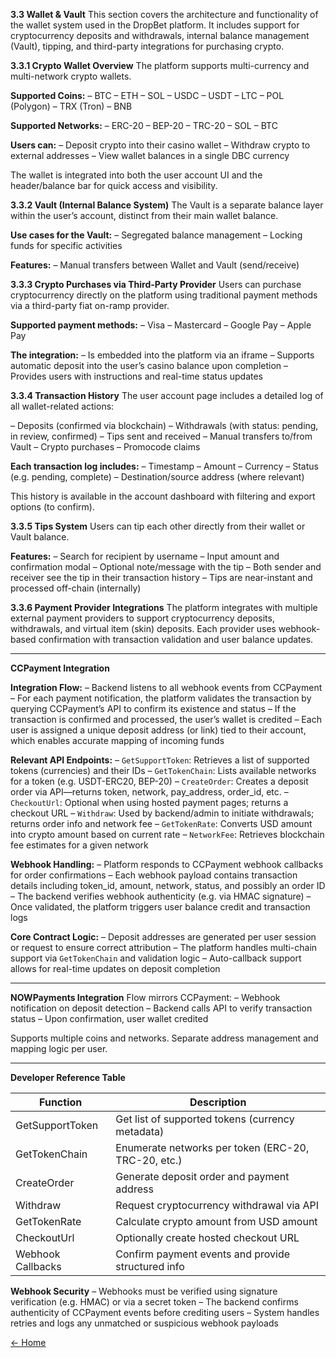 **3.3 Wallet & Vault**
This section covers the architecture and functionality of the wallet system used in the DropBet platform. It includes support for cryptocurrency deposits and withdrawals, internal balance management (Vault), tipping, and third-party integrations for purchasing crypto.

**3.3.1 Crypto Wallet Overview**
The platform supports multi-currency and multi-network crypto wallets.

**Supported Coins:**
– BTC
– ETH
– SOL
– USDC
– USDT
– LTC
– POL (Polygon)
– TRX (Tron)
– BNB

**Supported Networks:**
– ERC-20
– BEP-20
– TRC-20
– SOL
– BTC

**Users can:**
– Deposit crypto into their casino wallet
– Withdraw crypto to external addresses
– View wallet balances in a single DBC currency

The wallet is integrated into both the user account UI and the header/balance bar for quick access and visibility.

**3.3.2 Vault (Internal Balance System)**
The Vault is a separate balance layer within the user’s account, distinct from their main wallet balance.

**Use cases for the Vault:**
– Segregated balance management
– Locking funds for specific activities

**Features:**
– Manual transfers between Wallet and Vault (send/receive)

**3.3.3 Crypto Purchases via Third-Party Provider**
Users can purchase cryptocurrency directly on the platform using traditional payment methods via a third-party fiat on-ramp provider.

**Supported payment methods:**
– Visa
– Mastercard
– Google Pay
– Apple Pay

**The integration:**
– Is embedded into the platform via an iframe
– Supports automatic deposit into the user’s casino balance upon completion
– Provides users with instructions and real-time status updates

**3.3.4 Transaction History**
The user account page includes a detailed log of all wallet-related actions:

– Deposits (confirmed via blockchain)
– Withdrawals (with status: pending, in review, confirmed)
– Tips sent and received
– Manual transfers to/from Vault
– Crypto purchases
– Promocode claims

**Each transaction log includes:**
– Timestamp
– Amount
– Currency
– Status (e.g. pending, complete)
– Destination/source address (where relevant)

This history is available in the account dashboard with filtering and export options (to confirm).

**3.3.5 Tips System**
Users can tip each other directly from their wallet or Vault balance.

**Features:**
– Search for recipient by username
– Input amount and confirmation modal
– Optional note/message with the tip
– Both sender and receiver see the tip in their transaction history
– Tips are near-instant and processed off-chain (internally)

**3.3.6 Payment Provider Integrations**
The platform integrates with multiple external payment providers to support cryptocurrency deposits, withdrawals, and virtual item (skin) deposits. Each provider uses webhook-based confirmation with transaction validation and user balance updates.

---

**CCPayment Integration**

**Integration Flow:**
– Backend listens to all webhook events from CCPayment
– For each payment notification, the platform validates the transaction by querying CCPayment’s API to confirm its existence and status
– If the transaction is confirmed and processed, the user’s wallet is credited
– Each user is assigned a unique deposit address (or link) tied to their account, which enables accurate mapping of incoming funds

**Relevant API Endpoints:**
– `GetSupportToken`: Retrieves a list of supported tokens (currencies) and their IDs
– `GetTokenChain`: Lists available networks for a token (e.g. USDT-ERC20, BEP-20)
– `CreateOrder`: Creates a deposit order via API—returns token, network, pay\_address, order\_id, etc.
– `CheckoutUrl`: Optional when using hosted payment pages; returns a checkout URL
– `Withdraw`: Used by backend/admin to initiate withdrawals; returns order info and network fee
– `GetTokenRate`: Converts USD amount into crypto amount based on current rate
– `NetworkFee`: Retrieves blockchain fee estimates for a given network

**Webhook Handling:**
– Platform responds to CCPayment webhook callbacks for order confirmations
– Each webhook payload contains transaction details including token\_id, amount, network, status, and possibly an order ID
– The backend verifies webhook authenticity (e.g. via HMAC signature)
– Once validated, the platform triggers user balance credit and transaction logs

**Core Contract Logic:**
– Deposit addresses are generated per user session or request to ensure correct attribution
– The platform handles multi-chain support via `GetTokenChain` and validation logic
– Auto-callback support allows for real-time updates on deposit completion

---

**NOWPayments Integration**
Flow mirrors CCPayment:
– Webhook notification on deposit detection
– Backend calls API to verify transaction status
– Upon confirmation, user wallet credited

Supports multiple coins and networks.
Separate address management and mapping logic per user.

---

**Developer Reference Table**

| Function          | Description                                         |
| ----------------- | --------------------------------------------------- |
| GetSupportToken   | Get list of supported tokens (currency metadata)    |
| GetTokenChain     | Enumerate networks per token (ERC-20, TRC-20, etc.) |
| CreateOrder       | Generate deposit order and payment address          |
| Withdraw          | Request cryptocurrency withdrawal via API           |
| GetTokenRate      | Calculate crypto amount from USD amount             |
| CheckoutUrl       | Optionally create hosted checkout URL               |
| Webhook Callbacks | Confirm payment events and provide structured info  |

**Webhook Security**
– Webhooks must be verified using signature verification (e.g. HMAC) or via a secret token
– The backend confirms authenticity of CCPayment events before crediting users
– System handles retries and logs any unmatched or suspicious webhook payloads

[← Home](readme.md)